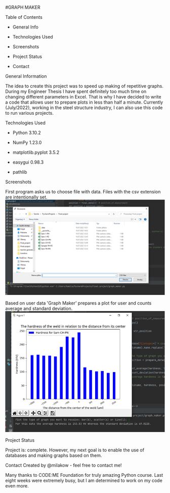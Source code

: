 #GRAPH MAKER

Table of Contents


  - General Info
  
  - Technologies Used
  
  - Screenshots
  
  - Project Status
  
  - Contact
  


General Information

The idea to create this project was to speed up making of repetitive graphs. During my Engineer Thesis I have spent definitely too much time on changing different parameters in Excel. That is why I have decided to write a code that allows user to prepare plots in less than half a minute.
Currently (July/2022), working in the steel structure industry, I can also use this code to run various projects.

Technologies Used

  - Python 3.10.2
  
  - NumPy 1.23.0
  
  - matplotlib.pyplot 3.5.2
  
  - easygui 0.98.3
  
  - pathlib
  



Screenshots

First program asks us to choose file with data. Files with the csv extension are intentionally set. 
![img.png](img.png)

Based on user data 'Graph Maker' prepares a plot for user and counts average and standard deviation.
![img_2.png](img_2.png)



Project Status

Project is: complete.
However, my next goal is to enable the use of databases and making graphs based on them.


Contact
Created by @milakow - feel free to contact me!

Many thanks to CODE:ME Foundation for truly amazing Python course. 
Last eight weeks were extremely busy, but I am determined to work on my code even more.

